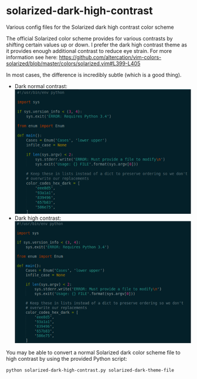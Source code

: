 # solarized-dark-high-contrast
Various config files for the Solarized dark high contrast color scheme

The official Solarized color scheme provides for various contrasts by shifting certain values up or down. I prefer the dark high contrast theme as it provides enough additional contrast to reduce eye strain. For more information see here:
https://github.com/altercation/vim-colors-solarized/blob/master/colors/solarized.vim#L399-L405

In most cases, the difference is incredibly subtle (which is a good thing).
 - Dark normal contrast:  
 ![solarized-dark](solarized-dark.png)
 - Dark high contrast:  
 ![solarized-dark-high-contrast](solarized-dark-high-contrast.png)

You may be able to convert a normal Solarized dark color scheme file to high contrast by using the provided Python script:
    
    python solarized-dark-high-contrast.py solarized-dark-theme-file
